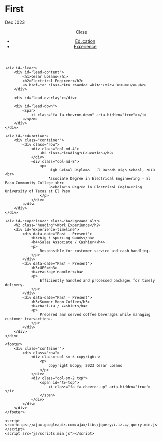 # First
Dec 2023
<!DOCTYPE html>
<html class="no-js" lang="en">

<head>
    <meta charset="utf-8">
    <meta http-equiv="X-UA-Compatible" content="IE=edge">
    <meta name="viewport" content="width=device-width, initial-scale=1">
    <title>Cesar Lozano's Resume</title>
    <link rel="shortcut icon" href="favicon.ico" type="image/x-icon">
    <link rel="icon" href="favicon.ico" type="image/x-icon">
    <link href="https://fonts.googleapis.com/css?family=Lato:300,400,700,900" rel="stylesheet">
    <link href="css/bootstrap.min.css" rel="stylesheet">
    <link href="css/styles.css" rel="stylesheet">
</head>

<body>
    <header>
        <div id="mobile-menu-close">
            <span>Close</span> <i class="fa fa-times" aria-hidden="true"></i>
        </div>
        <ul id="menu" class="shadow">
            <li><a href="#education">Education</a></li>
            <li><a href="#experience">Experience</a></li>
        </ul>
    </header>

    <div id="lead">
        <div id="lead-content">
            <h1>Cesar Lozano</h1>
            <h2>Electrical Engineer</h2>
            <a href="#" class="btn-rounded-white">View Resume</a><br>
        </div>

        <div id="lead-overlay"></div>

        <div id="lead-down">
            <span>
                <i class="fa fa-chevron-down" aria-hidden="true"></i>
            </span>
        </div>
    </div>

    <div id="education">
        <div class="container">
            <div class="row">
                <div class="col-md-4">
                    <h2 class="heading">Education</h2>
                </div>
                <div class="col-md-8">
                    <p>
                        High School Diploma - El Dorado High School, 2013 <br>
                        Associate Degree in Electrical Engineering - El Paso Community College <br>
                        Bachelor's Degree in Electrical Engineering - University of Texas at El Paso
                    </p>
                </div>
            </div>
        </div>
    </div>

    <div id="experience" class="background-alt">
        <h2 class="heading">Work Experience</h2>
        <div id="experience-timeline">
            <div data-date="Past - Present">
                <h3>Big 5 Sporting Goods</h3>
                <h4>Sales Associate / Cashier</h4>
                <p>
                    Responsible for customer service and cash handling.
                </p>
            </div>
            <div data-date="Past - Present">
                <h3>UPS</h3>
                <h4>Package Handler</h4>
                <p>
                    Efficiently handled and processed packages for timely delivery.
                </p>
            </div>
            <div data-date="Past - Present">
                <h3>Summer Moon Coffee</h3>
                <h4>Barista / Cashier</h4>
                <p>
                    Prepared and served coffee beverages while managing customer transactions.
                </p>
            </div>
        </div>
    </div>

    <footer>
        <div class="container">
            <div class="row">
                <div class="col-sm-5 copyright">
                    <p>
                        Copyright &copy; 2023 Cesar Lozano
                    </p>
                </div>
                <div class="col-sm-2 top">
                    <span id="to-top">
                        <i class="fa fa-chevron-up" aria-hidden="true"></i>
                    </span>
                </div>
            </div>
        </div>
    </footer>

    <script src="https://ajax.googleapis.com/ajax/libs/jquery/1.12.4/jquery.min.js"></script>
    <script src="js/scripts.min.js"></script>
</body>

</html>
